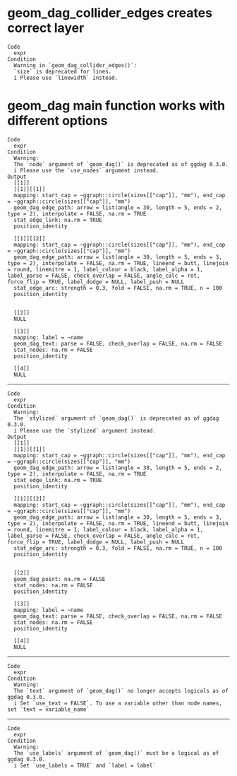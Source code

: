 # geom_dag_collider_edges creates correct layer

    Code
      expr
    Condition
      Warning in `geom_dag_collider_edges()`:
      `size` is deprecated for lines.
      i Please use `linewidth` instead.

# geom_dag main function works with different options

    Code
      expr
    Condition
      Warning:
      The `node` argument of `geom_dag()` is deprecated as of ggdag 0.3.0.
      i Please use the `use_nodes` argument instead.
    Output
      [[1]]
      [[1]][[1]]
      mapping: start_cap = ~ggraph::circle(sizes[["cap"]], "mm"), end_cap = ~ggraph::circle(sizes[["cap"]], "mm") 
      geom_dag_edge_path: arrow = list(angle = 30, length = 5, ends = 2, type = 2), interpolate = FALSE, na.rm = TRUE
      stat_edge_link: na.rm = TRUE
      position_identity 
      
      [[1]][[2]]
      mapping: start_cap = ~ggraph::circle(sizes[["cap"]], "mm"), end_cap = ~ggraph::circle(sizes[["cap"]], "mm") 
      geom_dag_edge_path: arrow = list(angle = 30, length = 5, ends = 3, type = 2), interpolate = FALSE, na.rm = TRUE, lineend = butt, linejoin = round, linemitre = 1, label_colour = black, label_alpha = 1, label_parse = FALSE, check_overlap = FALSE, angle_calc = rot, force_flip = TRUE, label_dodge = NULL, label_push = NULL
      stat_edge_arc: strength = 0.3, fold = FALSE, na.rm = TRUE, n = 100
      position_identity 
      
      
      [[2]]
      NULL
      
      [[3]]
      mapping: label = ~name 
      geom_dag_text: parse = FALSE, check_overlap = FALSE, na.rm = FALSE
      stat_nodes: na.rm = FALSE
      position_identity 
      
      [[4]]
      NULL
      

---

    Code
      expr
    Condition
      Warning:
      The `stylized` argument of `geom_dag()` is deprecated as of ggdag 0.3.0.
      i Please use the `stylized` argument instead.
    Output
      [[1]]
      [[1]][[1]]
      mapping: start_cap = ~ggraph::circle(sizes[["cap"]], "mm"), end_cap = ~ggraph::circle(sizes[["cap"]], "mm") 
      geom_dag_edge_path: arrow = list(angle = 30, length = 5, ends = 2, type = 2), interpolate = FALSE, na.rm = TRUE
      stat_edge_link: na.rm = TRUE
      position_identity 
      
      [[1]][[2]]
      mapping: start_cap = ~ggraph::circle(sizes[["cap"]], "mm"), end_cap = ~ggraph::circle(sizes[["cap"]], "mm") 
      geom_dag_edge_path: arrow = list(angle = 30, length = 5, ends = 3, type = 2), interpolate = FALSE, na.rm = TRUE, lineend = butt, linejoin = round, linemitre = 1, label_colour = black, label_alpha = 1, label_parse = FALSE, check_overlap = FALSE, angle_calc = rot, force_flip = TRUE, label_dodge = NULL, label_push = NULL
      stat_edge_arc: strength = 0.3, fold = FALSE, na.rm = TRUE, n = 100
      position_identity 
      
      
      [[2]]
      geom_dag_point: na.rm = FALSE
      stat_nodes: na.rm = FALSE
      position_identity 
      
      [[3]]
      mapping: label = ~name 
      geom_dag_text: parse = FALSE, check_overlap = FALSE, na.rm = FALSE
      stat_nodes: na.rm = FALSE
      position_identity 
      
      [[4]]
      NULL
      

---

    Code
      expr
    Condition
      Warning:
      The `text` argument of `geom_dag()` no longer accepts logicals as of ggdag 0.3.0.
      i Set `use_text = FALSE`. To use a variable other than node names, set `text = variable_name`

---

    Code
      expr
    Condition
      Warning:
      The `use_labels` argument of `geom_dag()` must be a logical as of ggdag 0.3.0.
      i Set `use_labels = TRUE` and `label = label`

